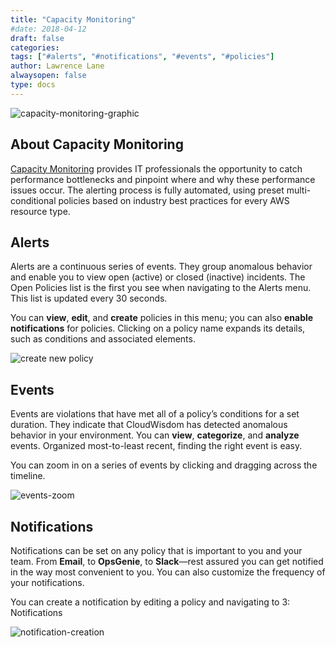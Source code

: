 ```yaml
---
title: "Capacity Monitoring"
#date: 2018-04-12
draft: false
categories:
tags: ["#alerts", "#notifications", "#events", "#policies"]
author: Lawrence Lane
alwaysopen: false
type: docs
---
```

![capacity-monitoring-graphic](/images/_index/capacity-monitoring-graphic.png)

## About Capacity Monitoring

[Capacity Monitoring](https://www.metricly.com/monitoring/) provides IT professionals the opportunity to catch performance bottlenecks and pinpoint where and why these performance issues occur.  The alerting process is fully automated, using preset multi-conditional policies based on industry best practices for every AWS resource type.

## Alerts
Alerts are a continuous series of events. They group anomalous behavior and enable you to view open (active) or closed (inactive) incidents. The Open Policies list is the first you see when navigating to the Alerts menu. This list is updated every 30 seconds.

You can **view**, **edit**, and **create** policies in this menu; you can also **enable notifications** for policies. Clicking on a policy name expands its details, such as conditions and associated elements.

![create new policy](/images/_index/create-new-policy.png)

## Events
Events are violations that have met all of a policy’s conditions for a set duration. They indicate that CloudWisdom has detected anomalous behavior in your environment. You can **view**, **categorize**, and **analyze** events. Organized most-to-least recent, finding the right event is easy.

You can zoom in on a series of events by clicking and dragging across the timeline.

![events-zoom](/images/_index/events-zoom.png)

## Notifications
Notifications can be set on any policy that is important to you and your team. From **Email**, to **OpsGenie**, to **Slack**—rest assured you can get notified in the way most convenient to you. You can also customize the frequency of your notifications.

You can create a notification by editing a policy and navigating to 3: Notifications

![notification-creation](/images/_index/notification-creation.png)
